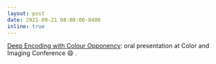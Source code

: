 ```yaml
---
layout: post
date: 2021-09-21 08:00:00-0400
inline: true
---
```


[Deep Encoding with Colour Opponency](https://www.dropbox.com/s/2j3jy0daz983iiy/AkbariniaGilRodriguez-PerceptualImaging.pdf?dl=0): oral presentation at Color and Imaging Conference :smile: .
